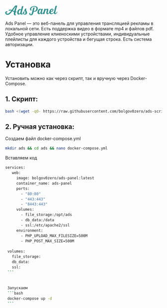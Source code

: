 ![Ads Panel](logo.png)

Ads Panel — это веб-панель для управления трансляцией рекламы в локальной сети. Есть поддержка видео в формате mp4 и файлов pdf.
Удобное управление клиеноскими устройствами, индивидуальные плейлисты для каждого устройства и бегущая строка.
Есть система авторизации.


# Установка

Установить можно как через скрипт, так и вручную через Docker-Compose.

## 1. Скрипт:
   ```bash
   bash <(wget -qO- https://raw.githubusercontent.com/bolgov0zero/ads-script/refs/heads/main/ads-install.sh)
   ```

## 2. Ручная установка:

   Создаем файл docker-compose.yml
   ```bash
   mkdir ads && cd ads && nano docker-compose.yml
   ```


   Вставляем код
   ```bash
   services:
      web:
        image: bolgov0zero/ads-panel:latest
        container_name: ads-panel
        ports:
          - "80:80"
          - "443:443"
          - "8443:443"
        volumes:
          - file_storage:/opt/ads
          - db_data:/data
          - ssl:/etc/apache2/ssl
        environment:
          - PHP_UPLOAD_MAX_FILESIZE=500M
          - PHP_POST_MAX_SIZE=500M
    
    volumes:
      file_storage:
      db_data:
      ssl:
    ```


    Запускаем
    ```bash
    docker-compose up -d
    ```

